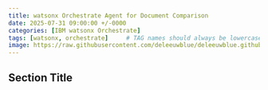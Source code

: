 ```yaml
---
title: watsonx Orchestrate Agent for Document Comparison
date: 2025-07-31 09:00:00 +/-0000
categories: [IBM watsonx Orchestrate]
tags: [watsonx, orchestrate]     # TAG names should always be lowercase
image: https://raw.githubusercontent.com/deleeuwblue/deleeuwblue.github.io/main/assets/img/2023-5-11-Watson-Studio-Jobs-And-KServe-Modelmesh/city.jpg
---
```


## Section Title

